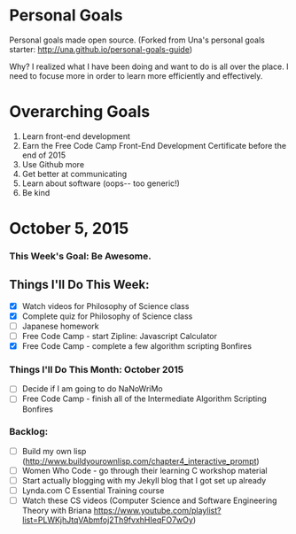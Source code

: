 Personal Goals
==============

Personal goals made open source. (Forked from Una's personal goals starter: http://una.github.io/personal-goals-guide)

Why? I realized what I have been doing and want to do is all over the place. I need to focuse more in order to learn more efficiently and effectively.

# Overarching Goals
1. Learn front-end development
2. Earn the Free Code Camp Front-End Development Certificate before the end of 2015
3. Use Github more
4. Get better at communicating
5. Learn about software (oops-- too generic!)
6. Be kind

# October 5, 2015

### This Week's Goal: Be Awesome.

## Things I'll Do This Week:
- [X] Watch videos for Philosophy of Science class
- [X] Complete quiz for Philosophy of Science class
- [ ] Japanese homework
- [ ] Free Code Camp - start Zipline: Javascript Calculator
- [X] Free Code Camp - complete a few algorithm scripting Bonfires

### Things I'll Do This Month: October 2015
- [ ] Decide if I am going to do NaNoWriMo
- [ ] Free Code Camp - finish all of the Intermediate Algorithm Scripting Bonfires

### Backlog:
- [ ] Build my own lisp (http://www.buildyourownlisp.com/chapter4_interactive_prompt)
- [ ] Women Who Code - go through their learning C workshop material
- [ ] Start actually blogging with my Jekyll blog that I got set up already
- [ ] Lynda.com C Essential Training course
- [ ] Watch these CS videos (Computer Science and Software Engineering Theory with Briana https://www.youtube.com/playlist?list=PLWKjhJtqVAbmfoj2Th9fvxhHIeqFO7wOy)
